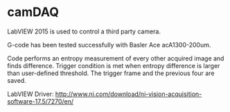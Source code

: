 # camDAQ

LabVIEW 2015 is used to control a third party camera.

G-code has been tested successfully with Basler Ace acA1300-200um.

Code performs an entropy measurement of every other acquired image and finds difference. Trigger condition is met when entropy difference is larger than user-defined threshold. The trigger frame and the previous four are saved.

LabVIEW Driver:
http://www.ni.com/download/ni-vision-acquisition-software-17.5/7270/en/
